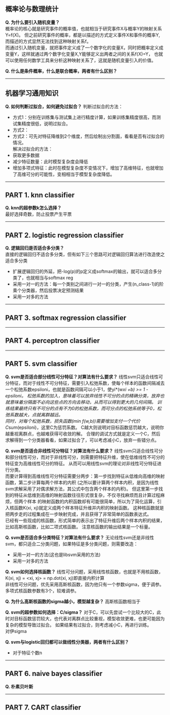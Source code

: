 ## 概率论与数理统计
**Q. 为什么要引入随机变量？**
<br>概率论的核心就是研究事件的概率值，也就相当于研究事件X与概率Y的映射关系Y=f(X)。
但之前研究事件的概率，都是以描述的方式定义事件X和事件的概率Y, 而描述的方式显然无法找到这种映射关系f。
<br>而通过引入随机变量，就把事件定义成了一个数字化的变量X，同时把概率定义成变量Y，这样就通过两个数字化变量X,Y能够定义出两者之间的关系f(X)=Y，
也就可以使用任何数学工具来分析这种映射关系了，这就是随机变量引入的价值。

**Q. 什么是条件概率，什么是联合概率，两者有什么区别？**



---
## 机器学习通用知识
**Q. 如何判断过拟合，如何避免过拟合？**
判断过拟合的方法：
- 方式1：分别在训练集与测试集上进行精度计算，如果训练集精度很高，而测试集精度很低，说明过拟合。
- 方式2：
- 方式2：可先对特征降维到2个维度，然后绘制出分割面，看看是否有过拟合的情况。
<br>解决过拟合的方法：
- 获取更多数据
- 减少特征数量：此时模型复杂度会降低
- 增加多项式特征：此时在模型复杂度不变情况下，增加了高维特征，也就增加了高维可分的可能性，变相相当于模型复杂度降低。


---
## PART 1. knn classifier
**Q. knn的超参数k怎么选择？**
<br>最好选择奇数，防止投票产生平票

---
## PART 2. logistic regression classifier
**Q. 逻辑回归是否适合多分类？**
<br>直接的逻辑回归不适合多分类，但有如下三个思路可对逻辑回归算法进行改造使之适合多分类
- 扩展逻辑回归的外延，把-log(p)的p定义成softmax的输出，就可以适合多分类了，也就相当与softmax reg
- 采用一对一的方法：每一个类别之间进行一对一的分类，产生(n_class-1)的阶乘个分类器，然后投票决定预测结果
- 采用一对多的方法


---
## PART 3. softmax regression classifier


---
## PART 4. perceptron classifier



---
## PART 5. svm classifier
**Q. svm是否适合部分线性可分特征？对算法有什么要求？**
线性svm只适合线性可分特征，而对于线性不可分特征，需要引入松弛系数，使每个样本的函数间隔减去一个松弛系数epsiloni，也就是函数间隔可以小于1，使yi*(w*xi +b) >= 1 - epsiloni。
松弛系数的加入，意味着可以放弃线性不可分的点的精确分类，放弃也就意味着分隔面不必向这些点的方向去移动，从而可以得到更大的几何间隔。
训练结果最终只有不可分的点有不为0的松弛系数，而可分点的松弛系统等于0，松弛系数越大，点就离群越远。
<br>同时，对每个松弛系数，损失函数(min f(w,b))需要增加支付一个代价C*sum(epsiloni)，这里C为惩罚系数。
C越大则说明对目标函数惩罚越大，说明你越重视离群点，也越难获得可收敛的解。
合理的调试方式就是定义一个C，然后求解得到一个分类器看看，如果过拟合了，可以考虑减小C，放弃一些错分点。

**Q. svm是否适合非线性可分特征？对算法有什么要求？**
线性svm只适合线性可分和部分线性可分，而对于非线性可分，则需要把特征升维，使在低维线性不可分的特征变为高维线性可分的特征。
从而可以用线性svm的理论对非线性可分特征进行分类。
<br>而要计算得到高维线性可分特征需要分两步：第一步找到特征从低维向高维的映射函数，第二步计算每两个样本的内积
(之所以要计算两个样本内积，是因为线性svm求解采用了对偶求解方法，其公式中包含两个样本的内积)。
但这里第一步找到的特征从低维到高维的映射函数往往形式很复杂，不仅寻找麻烦而且计算过程麻烦，但两个样本
的映射函数的内积函数却有可能很简单，所以为了简化运算，引入核函数K(xi, xj)就定义成两个样本特征升维并内积的映射函数。
这种核函数就是把两步走的过程集成在一步映射完成，并且获得了非常简单的函数表达式。
<br>已经有一些现成的核函数，形式简单的表示出了特征升维后两个样本内积的结果，比如高斯核函数，比如二项式核函数。
注意核函数的输出结果是一个标量。

**Q. svm是否适合多分类特征？对算法有什么要求？**
无论线性svm还是非线性svm，都只适合二分类问题，如果特征是多分类问题，则需要改造：
- 采用一对一的方法(这也是libsvm采用的方法)
- 采用一对多的方法

**Q. svm如何选择核函数？**
线性可分问题，采用线性核函数，也就是不用核函数，K(xi, xj) = <xi, xj> = np.dot(xi, xj)即直接内积计算
<br>非线性可分问题，优先采用高斯核函数，因为他只有一个参数sigma，便于调参。多项式核函数参数有3个，较难调参。

**Q. 为什么高斯核函数的sigma越小，模型越复杂？**
高斯核函数相当于

**Q. svm的超参数如何选择：C/sigma？**
对于C，可以先尝试一个比较大的C，此时对目标函数惩罚较大，也代表对离群点比较重视，模型收敛更难，也更可能因为复杂的模型导致过拟合。
如果结果有过拟合，则考虑减小C，再进行训练。
<br>对伊sigma

**Q. svm与logistic回归都可以做线性分类器，两者有什么区别？**
- 对于特征个数n


---
## PART 6. naive bayes classifier
**Q. 朴素贝叶斯**


---
## PART 7. CART classifier





